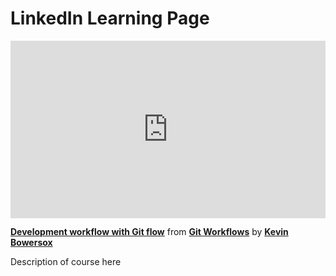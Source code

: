 <h1>LinkedIn Learning Page</h1>

<div style="position:relative;height:0;padding-bottom:56.25%"><iframe width="640" height="360" src="https://www.linkedin.com/learning/embed/git-workflows/development-workflow-with-git-flow?autoplay=false&claim=AQHHVkEA7hYV6gAAAZSTopNQMl8CDF0tEIjpdGffqCABYStQULNUsgtZOwTP78ZFt75vIZwoOApOe_IoNgIoo37awXwLS9bGDnkNPosglR67pWn2YzLf2tc1NIwDnCfOlqmNDydzerYf8WFmDC09Sj0d-yorLrRWoEOACAzWqDw207ZzMylmKTs69o-Skll-LKjQ-95fyfifAwvcxqS2hH9MCDmnfG5lLa_hVb6e8IbXyvzknTtFoH904n3MyNWVy51r4gomrHO4sOlOJMVQ_9YJubomWOV8EJc-oqDXA7WyKLcfwGJIL3KyBgy9OEcbmYR3dhz2KCf2iFO8_jPora81UZG2syrUotDfUIsbgU6YUbxrrILNWnDfgIS_3tDXkA7L4GCPY_R9TqQQdQi-1_ATSyvNatNpiCqF_qUevdEDuKAEvgqQy9tNWM6O9muT8cB16mS-fGBpcLOJjjbXxM39L1xKN5I71xHW2ALcFsw9kic4ptmcJXMD876KL0eGUVyeoGapNju8vKm-iBe8XXZcqSyu0xgn9rcRh76yQ8LbBZZfexsISyNYJkPk-ti4FZdw2ijWPT05JuptWpqf340F06RgUoy0dOqTSnTziyHoYfOOCYVxaKfJ2LJGbHGWFGmCd9TzG5TzgKagyCyBsCKkgsiDPF_QHz3KhXWPfWcWHYkuMSHGeDDyu46rbeXynx_VxlP0JXEAOX5Hr9r0vUKcrYz74D9N7qsaL369NwkKAB5rcIaacZnGK6BxMn4vaEy9K3G9-MeE3HGSTV46bisrTZ51UAxU-De3rJ4lE6HBQwqZEkYf7otW-MpbbBL9-5M7JIuf-3qjgmQlGnOL-jwEhT_2_WxjEBa-sEoHHwa0YUbcmatCv1qK4Q8A9vrCDuXke8kQNT32Ib6XS4kWQds5kADIo7tnd1OFssMlL6DmSOC_8IHSVNrC9iFtvmfoeNZn2DzYJaG2jle6CzZ09xyX9eVr4K9goSp17kG0IXyTtsur3GH04M0-sNayIUcYZQdwdjJAiy8IU__S1ZURFyn0JO07KtGtPw1lzSN7jWXjZEuEl6J_uZ9yaHNlke3Wb8YhDf6xpN3p4k6kg4_gx2JcNKqj2k81J9w18jKKTCAl2EkKuEukbRTjQPhBsJxnA7D1FkG1MinQ3Ig47pOty4bkU9C6Wudh6vsqi8ojjVs4MwgNVswt8iSschHGmqGF4y8K4ceoeuZ86G5RJenEjOuQLA" mozallowfullscreen="true" webkitallowfullscreen="true" allowfullscreen="true" frameborder="0" style="position:absolute;width:100%;height:100%;left:0"></iframe></div><p><strong><a href="https://www.linkedin.com/learning/git-workflows/development-workflow-with-git-flow?trk=embed_lil">Development workflow with Git flow</a></strong> from <strong><a href="https://www.linkedin.com/learning/git-workflows?trk=embed_lil">Git Workflows</a></strong> by <strong><a href="https://www.linkedin.com/learning/instructors/kevin-bowersox?trk=embed_lil">Kevin Bowersox</a></strong></p>

Description of course here
